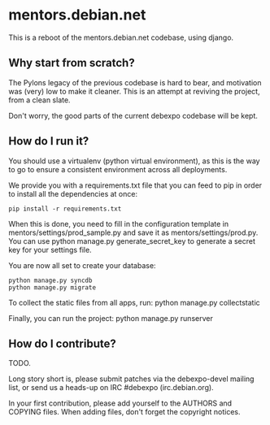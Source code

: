 mentors.debian.net
==================

This is a reboot of the mentors.debian.net codebase, using django.

Why start from scratch?
-----------------------

The Pylons legacy of the previous codebase is hard to bear, and motivation
was (very) low to make it cleaner. This is an attempt at reviving the
project, from a clean slate.

Don't worry, the good parts of the current debexpo codebase will be kept.

How do I run it?
----------------

You should use a virtualenv (python virtual environment), as this is the
way to go to ensure a consistent environment across all deployments.

We provide you with a requirements.txt file that you can feed to pip in
order to install all the dependencies at once:

    pip install -r requirements.txt

When this is done, you need to fill in the configuration template in
mentors/settings/prod_sample.py and save it as mentors/settings/prod.py.
You can use
    python manage.py generate_secret_key
to generate a secret key for your settings file.

You are now all set to create your database:

    python manage.py syncdb
    python manage.py migrate

To collect the static files from all apps, run:
    python manage.py collectstatic

Finally, you can run the project:
    python manage.py runserver

How do I contribute?
--------------------

TODO.

Long story short is, please submit patches via the debexpo-devel mailing list,
or send us a heads-up on IRC #debexpo (irc.debian.org).

In your first contribution, please add yourself to the AUTHORS and COPYING
files. When adding files, don't forget the copyright notices.
